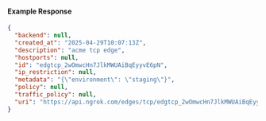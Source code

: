 <!-- Code generated for API Clients. DO NOT EDIT. -->

#### Example Response

```json
{
  "backend": null,
  "created_at": "2025-04-29T10:07:13Z",
  "description": "acme tcp edge",
  "hostports": null,
  "id": "edgtcp_2wOmwcHn7JlkMWUAiBqEyyvE6pN",
  "ip_restriction": null,
  "metadata": "{\"environment\": \"staging\"}",
  "policy": null,
  "traffic_policy": null,
  "uri": "https://api.ngrok.com/edges/tcp/edgtcp_2wOmwcHn7JlkMWUAiBqEyyvE6pN"
}
```
